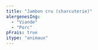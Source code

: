```yaml
---
title: "Jambon cru (charcuterie)"
alergenesIng:
  - "Viande"
  - "Porc"
pFrais: true
itype: "animaux"
---
```


